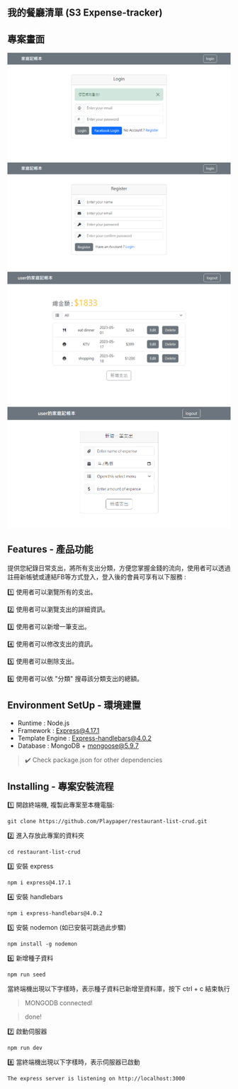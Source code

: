 ## 我的餐廳清單 (S3 Expense-tracker)

## 專案畫面

![This is an image](https://github.com/Playpaper/expense-tracker/blob/main/public/images/logout.png)
![This is an image](https://github.com/Playpaper/expense-tracker/blob/main/public/images/register.png)
![This is an image](https://github.com/Playpaper/expense-tracker/blob/main/public/images/home.png)
![This is an image](https://github.com/Playpaper/expense-tracker/blob/main/public/images/new.png)

## Features - 產品功能
提供您紀錄日常支出，將所有支出分類，方便您掌握金錢的流向，使用者可以透過註冊新帳號或連結FB等方式登入，登入後的會員可享有以下服務 :

:one: 使用者可以瀏覽所有的支出。

:two: 使用者可以瀏覽支出的詳細資訊。

:three: 使用者可以新增一筆支出。

:four: 使用者可以修改支出的資訊。

:five: 使用者可以刪除支出。

:six: 使用者可以依 "分類" 搜尋該分類支出的總額。

## Environment SetUp - 環境建置
- Runtime : Node.js
- Framework : Express@4.17.1
- Template Engine : Express-handlebars@4.0.2
- Database : MongoDB + mongoose@5.9.7
> :heavy_check_mark: Check package.json for other dependencies

## Installing - 專案安裝流程
:one: 開啟終端機, 複製此專案至本機電腦:
```
git clone https://github.com/Playpaper/restaurant-list-crud.git
```
:two: 進入存放此專案的資料夾
```
cd restaurant-list-crud
```
:three: 安裝 express
```
npm i express@4.17.1
```
:four: 安裝 handlebars
```
npm i express-handlebars@4.0.2
```
:five: 安裝 nodemon (如已安裝可跳過此步驟)
```
npm install -g nodemon
```
:six: 新增種子資料
```
npm run seed
```
當終端機出現以下字樣時，表示種子資料已新增至資料庫，按下 ctrl + c 結束執行

> MONGODB connected!

> done!

:seven: 啟動伺服器
```
npm run dev
```
:eight: 當終端機出現以下字樣時，表示伺服器已啟動
```
The express server is listening on http://localhost:3000
```
